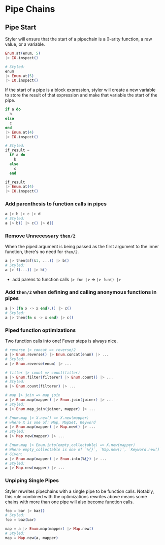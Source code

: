 # Pipe Chains

## Pipe Start

Styler will ensure that the start of a pipechain is a 0-arity function, a raw value, or a variable.

```elixir
Enum.at(enum, 5)
|> IO.inspect()

# Styled:
enum
|> Enum.at(5)
|> IO.inspect()
```

If the start of a pipe is a block expression, styler will create a new variable to store the result of that expression and make that variable the start of the pipe.

```elixir
if a do
  b
else
  c
end
|> Enum.at(4)
|> IO.inspect()

# Styled:
if_result =
  if a do
    b
  else
    c
  end

if_result
|> Enum.at(4)
|> IO.inspect()
```

### Add parenthesis to function calls in pipes

```elixir
a |> b |> c |> d
# Styled:
a |> b() |> c() |> d()
```

### Remove Unnecessary `then/2`

When the piped argument is being passed as the first argument to the inner function, there's no need for `then/2`.

```elixir
a |> then(&f(&1, ...)) |> b()
# Styled:
a |> f(...)) |> b()
```

- add parens to function calls `|> fun |>` => `|> fun() |>`

### Add `then/2` when defining and calling anonymous functions in pipes

```elixir
a |> (fn x -> x end).() |> c()
# Styled:
a |> then(fn x -> x end) |> c()
```

### Piped function optimizations

Two function calls into one! Fewer steps is always nice.

```elixir
# reverse |> concat => reverse/2
a |> Enum.reverse() |> Enum.concat(enum) |> ...
# Styled:
a |> Enum.reverse(enum) |> ...

# filter |> count => count(filter)
a |> Enum.filter(filterer) |> Enum.count() |> ...
# Styled:
a |> Enum.count(filterer) |> ...

# map |> join => map_join
a |> Enum.map(mapper) |> Enum.join(joiner) |> ...
# Styled:
a |> Enum.map_join(joiner, mapper) |> ...

# Enum.map |> X.new() => X.new(mapper)
# where X is one of: Map, MapSet, Keyword
a |> Enum.map(mapper) |> Map.new() |> ...
# Styled:
a |> Map.new(mapper) |> ...

# Enum.map |> Enum.into(empty_collectable) => X.new(mapper)
# Where empty_collectable is one of `%{}`, `Map.new()`, `Keyword.new()`, `MapSet.new()`
# Given:
a |> Enum.map(mapper) |> Enum.into(%{}) |> ...
# Styled:
a |> Map.new(mapper) |> ...
```

### Unpiping Single Pipes

Styler rewrites pipechains with a single pipe to be function calls. Notably, this rule combined with the optimizations rewrites above means some chains with more than one pipe will also become function calls.

```elixir
foo = bar |> baz()
# Styled:
foo = baz(bar)

map = a |> Enum.map(mapper) |> Map.new()
# Styled:
map = Map.new(a, mapper)
```
